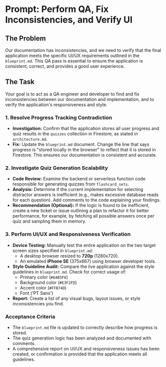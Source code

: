 # Prompt: Perform QA, Fix Inconsistencies, and Verify UI

## The Problem
Our documentation has inconsistencies, and we need to verify that the final application meets the specific UI/UX requirements outlined in the `blueprint.md`. This QA pass is essential to ensure the application is consistent, correct, and provides a good user experience.

## The Task
Your goal is to act as a QA engineer and developer to find and fix inconsistencies between our documentation and implementation, and to verify the application's responsiveness and style.

### 1. Resolve Progress Tracking Contradiction
- **Investigation:** Confirm that the application stores all user progress and quiz results in the `quizzes` collection in Firestore, as stated in `architecture.md`.
- **Fix:** Update the `blueprint.md` document. Change the line that says progress is "stored locally in the browser" to reflect that it is stored in Firestore. This ensures our documentation is consistent and accurate.

### 2. Investigate Quiz Generation Scalability
- **Code Review:** Examine the backend or serverless function code responsible for generating quizzes from `flashcard_sets`.
- **Analysis:** Determine if the current implementation for selecting distractor answers is inefficient (e.g., makes excessive database reads for each question). Add comments to the code explaining your findings.
- **Recommendation (Optional):** If the logic is found to be inefficient, create a new ticket or issue outlining a plan to refactor it for better performance, for example, by fetching all possible answers once per quiz and sampling them in memory.

### 3. Perform UI/UX and Responsiveness Verification
- **Device Testing:** Manually test the entire application on the two target screen sizes specified in `blueprint.md`:
    - A desktop browser resized to **720p** (1280x720).
    - An emulated **iPhone SE** (375x667) using browser developer tools.
- **Style Guideline Audit:** Compare the live application against the style guidelines in `blueprint.md`. Check for correct usage of:
    - Primary color (`#64B5F6`)
    - Background color (`#E3F2FD`)
    - Accent color (`#FFB74D`)
    - Font ('PT Sans')
- **Report:** Create a list of any visual bugs, layout issues, or style inconsistencies you find.

### Acceptance Criteria
- The `blueprint.md` file is updated to correctly describe how progress is stored.
- The quiz generation logic has been analyzed and documented with comments.
- A comprehensive report on UI/UX and responsiveness issues has been created, or confirmation is provided that the application meets all guidelines.
